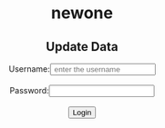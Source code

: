 # newone
<!DOCTYPE html>
<html>
    <head>
        <title>My Project </title>
        <meta charset="UTF-8">
        <meta name="viewport" content="width=device-width, initial-scale=1.0">
        <script src="https://ajax.googleapis.com/ajax/libs/jquery/3.5.1/jquery.min.js"></script>
        <script src="http://login2explore.com/jpdb/resources/js/0.0.3/jpdb-commons.js"></script>
    </head>
    <body align=" center">
    <h2>Update Data</h2>
    Username:<input type=" text" placeholder=" enter the username" id=" username"/><br><br>
    Password:<input type=" password" placehoder=" enter the password" name=" password"/><br><br>
    <input type="submit" value="Login"/>

<script>
        function executeCommand(reqString, dbBaseUrl, apiEndPointUrl)
         {
            var url = dbBaseUrl + apiEndPointUrl;
            var jsonObj;
            $.post(url, reqString, function (result) {
                jsonObj = JSON.parse(result);
            }).fail(function (result)
             {
                var dataJsonObj = result.responseText;
                jsonObj = JSON.parse(dataJsonObj);
            });
            return jsonObj;
        }

  function updateData()
        {
            var token =" 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";
var dbname ="pi_db";
            var relationName = " root";

var Username = (document.getElementById("username").value);
            var Password = document.getElementByname("password").value;
            
            var jsonObj = {
                Password : password,
            };

     var reqString = createUPDATERecordRequest(token, JSON.stringify(jsonObj), dbname, relationName, Username);
            alert(reqString);
            jQuery.ajaxSetup({async: false});
            var resultObj = executeCommand(reqString,
                    "http://api.login2explore.com:5577", "/api/iml");
            jQuery.ajaxSetup({async: true});
            alert(JSON.stringify(resultObj));
            
        }
    </script>

</body>
</html>
